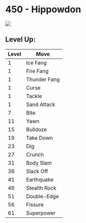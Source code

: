 # 450 - Hippowdon
![][450]

## Level Up:

Level | Move
---   | ---
  1   | Ice Fang
  1   | Fire Fang
  1   | Thunder Fang
  1   | Curse
  1   | Tackle
  1   | Sand Attack
  7   | Bite
 11   | Yawn
 15   | Bulldoze
 19   | Take Down
 23   | Dig
 27   | Crunch
 31   | Body Slam
 36   | Slack Off
 41   | Earthquake
 46   | Stealth Rock
 51   | Double-Edge
 56   | Fissure
 61   | Superpower



[450]: /img/pokemon/450.png
